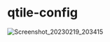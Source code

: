 # qtile-config
![Screenshot_20230219_203415](https://user-images.githubusercontent.com/103642860/219971566-6358b3be-e1df-4e53-b34a-26166d57ca74.png)
